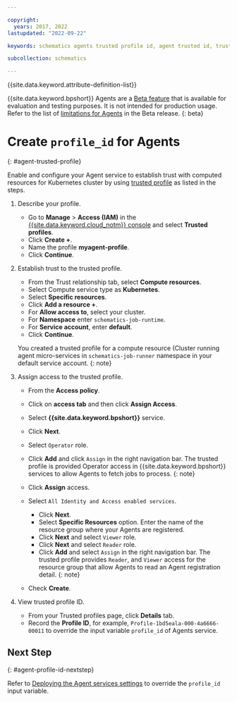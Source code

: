```yaml
---

copyright:
  years: 2017, 2022
lastupdated: "2022-09-22"

keywords: schematics agents trusted profile id, agent trusted id, trusted profile,

subcollection: schematics

---
```


{{site.data.keyword.attribute-definition-list}}

{{site.data.keyword.bpshort}} Agents are a [Beta feature](/docs/schematics?topic=schematics-agent-beta-limitations) that is available for evaluation and testing purposes. It is not intended for production usage. Refer to the list of [limitations for Agents](/docs/schematics?topic=schematics-agent-beta-limitations) in the Beta release.
{: beta}

# Create `profile_id` for Agents
{: #agent-trusted-profile}

Enable and configure your Agent service to establish trust with computed resources for Kubernetes cluster by using [trusted profile](/docs/account?topic=account-create-trusted-profile#create-profile-compute) as listed in the steps.

1. Describe your profile.
   - Go to **Manage** > **Access (IAM)** in the [{{site.data.keyword.cloud_notm}} console](https://cloud.ibm.com) and select **Trusted profiles**.
   - Click **Create +**.
   - Name the profile **myagent-profile**.
   - Click **Continue**.
 
2. Establish trust to the trusted profile.
   - From the Trust relationship tab, select **Compute resources**.
   - Select Compute service type as **Kubernetes**.
   - Select **Specific resources**.
   - Click **Add a resource +**.
   - For **Allow access to**, select your cluster.
   - For **Namespace** enter `schematics-job-runtime`.
   - For **Service account**, enter **default**.
   - Click **Continue**.

   You created a trusted profile for a compute resource (Cluster running agent micro-services in `schematics-job-runner` namespace in your default service account.
   {: note}

3. Assign access to the trusted profile.

   - From the **Access policy**.
   - Click on **access tab** and then click **Assign Access**.
   - Select **{{site.data.keyword.bpshort}}** service.
   - Click **Next**.
   - Select `Operator` role.
   - Click **Add** and click `Assign` in the right navigation bar.
     The trusted profile is provided Operator access in {{site.data.keyword.bpshort}} services to allow Agents to fetch jobs to process.
     {: note}

   - Click **Assign** access.
   - Select `All Identity and Access enabled services`.
      - Click **Next**.
      - Select **Specific Resources** option. Enter the name of the resource group where your Agents are registered.
      - Click **Next** and select `Viewer` role.
      - Click **Next** and select `Reader` role.
      - Click **Add** and select `Assign` in the right navigation bar.
        The trusted profile provides `Reader`, and `Viewer` access for the resource group that allow Agents to read an Agent registration detail.
        {: note}

   - Check **Create**.

4. View trusted profile ID.

   - From your Trusted profiles page, click **Details** tab.
   - Record the **Profile ID**, for example, `Profile-1bd5eala-000-4a6666-00011` to override the input variable `profile_id` of Agents service.

## Next Step
{: #agent-profile-id-nextstep}

Refer to [Deploying the Agent services settings](/docs/schematics?topic=schematics-agents-setup#agents-setup-svc) to override the `profile_id` input variable.
